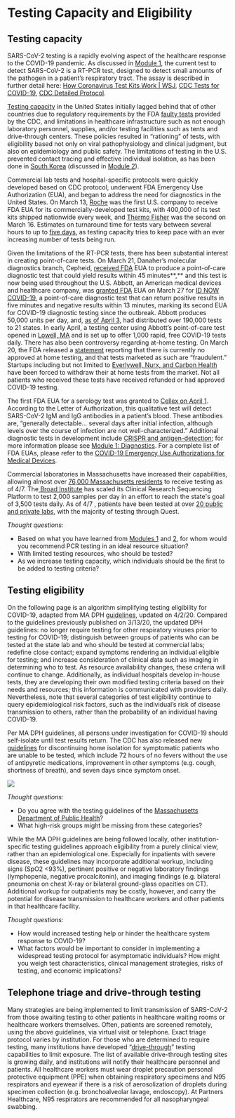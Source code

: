 # Testing Capacity and Eligibility

## Testing capacity

SARS-CoV-2 testing is a rapidly evolving aspect of the healthcare response to the COVID-19 pandemic. As discussed in [Module 1](https://curriculum.covidstudentresponse.org/module-1-from-bench-to-bedside/clinical-presentation-of-covid-19#diagnostics), the current test to detect SARS-CoV-2 is a RT-PCR test, designed to detect small amounts of the pathogen in a patient’s respiratory tract. The assay is described in further detail here: [How Coronavirus Test Kits Work \| WSJ](https://www.youtube.com/watch?v=tgyzdgf66eM), [CDC Tests for COVID-19](https://www.cdc.gov/coronavirus/2019-ncov/about/testing.html), [CDC Detailed Protocol](https://www.cdc.gov/coronavirus/2019-ncov/downloads/rt-pcr-panel-for-detection-instructions.pdf).

[Testing capacity](https://www.wcvb.com/article/massachusetts-coronavirus-covid-19-testing-update-march-15-2020/31630997#) in the United States initially lagged behind that of other countries due to regulatory requirements by the FDA [faulty tests](https://www.cdc.gov/coronavirus/2019-ncov/about/testing.html) provided by the CDC, and limitations in healthcare infrastructure such as not enough laboratory personnel, supplies, and/or testing facilities such as tents and drive-through centers. These policies resulted in “rationing” of tests, with eligibility based not only on viral pathophysiology and clinical judgment, but also on epidemiology and public safety. The limitations of testing in the U.S. prevented contact tracing and effective individual isolation, as has been done in [South Korea](https://www.npr.org/sections/goatsandsoda/2020/03/13/815441078/south-koreas-drive-through-testing-for-coronavirus-is-fast-and-free) \(discussed in [Module 2](https://curriculum.covidstudentresponse.org/module-2-epidemiology-principles/case-study-south-korea-2020)\).

Commercial lab tests and hospital-specific protocols were quickly developed based on CDC protocol, underwent FDA Emergency Use Authorization \(EUA\), and began to address the need for diagnostics in the United States. On March 13, [Roche](https://www.fiercebiotech.com/medtech/roche-begins-shipping-400-000-coronavirus-test-kits-per-week-u-s) was the first U.S. company to receive FDA EUA for its commercially-developed test kits, with 400,000 of its test kits shipped nationwide every week, and [Thermo Fisher](https://www.fiercebiotech.com/medtech/fda-quickly-oks-its-second-commercial-covid-19-test-from-thermo-fisher) was the second on March 16. Estimates on turnaround time for tests vary between several hours to up to [five days](https://www.labcorp.com/tests/139900/2019-novel-coronavirus-covid-19-naa), as testing capacity tries to keep pace with an ever increasing number of tests being run. 

Given the limitations of the RT-PCR tests, there has been substantial interest in creating point-of-care tests. On March 21, Danaher’s molecular diagnostics branch, Cepheid, [received FDA](https://www.fda.gov/media/136314/download) EUA to produce a point-of-care diagnostic test that could yield results within 45 minutes**,** and this test is now being used throughout the U.S. Abbott, an American medical devices and healthcare company, was [granted FDA](https://abcnews.go.com/Health/rapid-coronavirus-diagnostic-test-provide-results-minutes/story?id=69875037) EUA on March 27 for [ID NOW COVID-19](https://www.alere.com/en/home/product-details/id-now-covid-19.html), a point-of-care diagnostic test that can return positive results in five minutes and negative results within 13 minutes, marking its second EUA for COVID-19 diagnostic testing since the outbreak. Abbott produces 50,000 units per day, and, [as of April 3](https://www.abbott.com/corpnewsroom/product-and-innovation/an-update-on-abbotts-work-on-COVID-19-testing.html), had distributed over 190,000 tests to 21 states. In early April, a testing center using Abbott’s point-of-care test opened in [Lowell, MA](https://www.masslive.com/coronavirus/2020/04/massachusetts-introduces-new-rapid-covid-19-testing-site-offering-up-to-1000-free-tests-daily.html) and is set up to offer 1,000 rapid, free COVID-19 tests daily. There has also been controversy regarding at-home testing. On March 20, the FDA released a [statement](https://www.fda.gov/news-events/press-announcements/coronavirus-covid-19-update-fda-alerts-consumers-about-unauthorized-fraudulent-covid-19-test-kits) reporting that there is currently no approved at home testing, and that tests marketed as such are “fraudulent.” Startups including but not limited to [Everlywell, Nurx, and Carbon Health](https://www.usatoday.com/story/news/investigations/2020/03/31/home-coronavirus-test-fda-shut-them-down-but-they-solution/5080703002/) have been forced to withdraw their at home tests from the market. Not all patients who received these tests have received refunded or had approved COVID-19 testing. 

The first FDA EUA for a serology test was granted to [Cellex on April 1](https://www.fda.gov/media/136622/download). According to the Letter of Authorization, this qualitative test will detect SARS-CoV-2 IgM and IgG antibodies in a patient’s blood. These antibodies are, “generally detectable… several days after initial infection, although levels over the course of infection are not well-characterized.” Additional diagnostic tests in development include [CRISPR and antigen-detection](https://www.nature.com/articles/d41587-020-00010-2); for more information please see [Module 1: Diagnostics](https://curriculum.covidstudentresponse.org/module-1-from-bench-to-bedside/clinical-presentation-of-covid-19#diagnostics). For a complete list of FDA EUAs, please refer to the [COVID-19 Emergency Use Authorizations for Medical Devices](https://www.fda.gov/medical-devices/emergency-situations-medical-devices/emergency-use-authorizations).

Commercial laboratories in Massachusetts have increased their capabilities, allowing almost over [76,000 Massachusetts residents](https://www.mass.gov/info-details/covid-19-cases-quarantine-and-monitoring) to receive testing as of 4/7. The[ Broad Institute](https://www.broadinstitute.org/news/broad-institute%E2%80%99s-clia-certified-testing-center-begins-processing-covid-19-patient-samples) has scaled its Clinical Research Sequencing Platform to test 2,000 samples per day in an effort to reach the state's goal of 3,500 tests daily. As of 4/7 , patients have been tested at over [20 public and private labs](https://www.mass.gov/info-details/covid-19-cases-quarantine-and-monitoring), with the majority of testing through Quest.

_Thought questions:_

* Based on what you have learned from [Modules 1](https://futuremdvscovid.gitbook.io/covid19-curriculum/module-1-from-bench-to-bedside) and [2](https://futuremdvscovid.gitbook.io/covid19-curriculum/module-2-epidemiology-principles), for whom would you recommend PCR testing in an ideal resource situation?
* With limited testing resources, who should be tested?
* As we increase testing capacity, which individuals should be the first to be added to testing criteria?

## Testing eligibility

On the following page is an algorithm simplifying testing eligibility for COVID-19, adapted from MA DPH [guidelines](https://www.mass.gov/doc/covid-19-pui-criteria/download), updated on 4/2/20. Compared to the guidelines previously published on 3/13/20, the updated DPH guidelines: no longer require testing for other respiratory viruses prior to testing for COVID-19; distinguish between groups of patients who can be tested at the state lab and who should be tested at commercial labs; redefine close contact; expand symptoms rendering an individual eligible for testing; and increase consideration of clinical data such as imaging in determining who to test. As resource availability changes, these criteria will continue to change. Additionally, as individual hospitals develop in-house tests, they are developing their own modified testing criteria based on their needs and resources; this information is communicated with providers daily. Nevertheless, note that several categories of test eligibility continue to  query epidemiological risk factors, such as the individual’s risk of disease transmission to others, rather than the probability of an individual having COVID-19. 

Per MA DPH guidelines, all persons under investigation for COVID-19 should self-isolate until test results return. The CDC has also released new [guidelines](https://www.cdc.gov/coronavirus/2019-ncov/if-you-are-sick/care-for-someone.html) for discontinuing home isolation for symptomatic patients who are unable to be tested, which include 72 hours of no fevers without the use of antipyretic medications, improvement in other symptoms \(e.g. cough, shortness of breath\), and seven days since symptom onset.

![](https://lh6.googleusercontent.com/HNN8QvDDA2k8y4rkFOnV4BxWCpFZZElFCxCy9N7CWrNq7HiyTZcQZ78cmHuuRlWokvP49XlmiGet9FnBDtyMfPRV9jHSJHcQe0dYbzqEv8FDgHmfw67qRKQqUwc0_vFrS7CECBSp)

_Thought questions:_ 

* Do you agree with the testing guidelines of the [Massachusetts Department of Public Health](https://images.magnetmail.net/images/clients/MMS_/attach/MDPHTESTINGCRITERIA.pdf)?
* What high-risk groups might be missing from these categories?

While the MA DPH guidelines are being followed locally, other institution-specific testing guidelines approach eligibility from a purely clinical view, rather than an epidemiological one. Especially for inpatients with severe disease, these guidelines may incorporate additional workup, including signs \(SpO2 &lt;93%\), pertinent positive or negative laboratory findings \(lymphopenia, negative procalcitonin\), and imaging findings \(e.g. bilateral pneumonia on chest X-ray or bilateral ground-glass opacities on CT\). Additional workup for outpatients may be costly, however, and carry the potential for disease transmission to healthcare workers and other patients in that healthcare facility. 

_Thought questions:_

* How would increased testing help or hinder the healthcare system response to COVID-19?
* What factors would be important to consider in implementing a widespread testing protocol for asymptomatic individuals? How might you weigh test characteristics, clinical management strategies, risks of testing, and economic implications?

## Telephone triage and drive-through testing

Many strategies are being implemented to limit transmission of SARS-CoV-2 from those awaiting testing to other patients in healthcare waiting rooms or healthcare workers themselves. Often, patients are screened remotely, using the above guidelines, via virtual visit or telephone. Exact triage protocol varies by institution. For those who are determined to require testing, many institutions have developed  “[drive-through](https://www.nytimes.com/2020/03/17/nyregion/new-rochelle-coronavirus-testing.html)” testing capabilities to limit exposure. The list of available drive-through testing sites is growing daily, and institutions will notify their healthcare personnel and patients. All healthcare workers must wear droplet precaution personal protective equipment \(PPE\) when obtaining respiratory specimens and N95 respirators and eyewear if there is a risk of aerosolization of droplets during specimen collection \(e.g. bronchoalveolar lavage, endoscopy\). At Partners Healthcare, N95 respirators are recommended for all nasopharyngeal swabbing.

